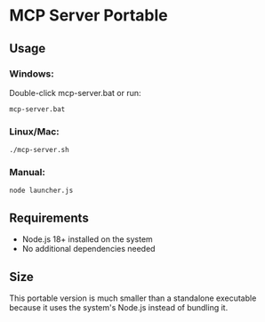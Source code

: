 # MCP Server Portable

## Usage

### Windows:
Double-click mcp-server.bat or run:
```
mcp-server.bat
```

### Linux/Mac:
```
./mcp-server.sh
```

### Manual:
```
node launcher.js
```

## Requirements
- Node.js 18+ installed on the system
- No additional dependencies needed

## Size
This portable version is much smaller than a standalone executable because it uses the system's Node.js instead of bundling it.

